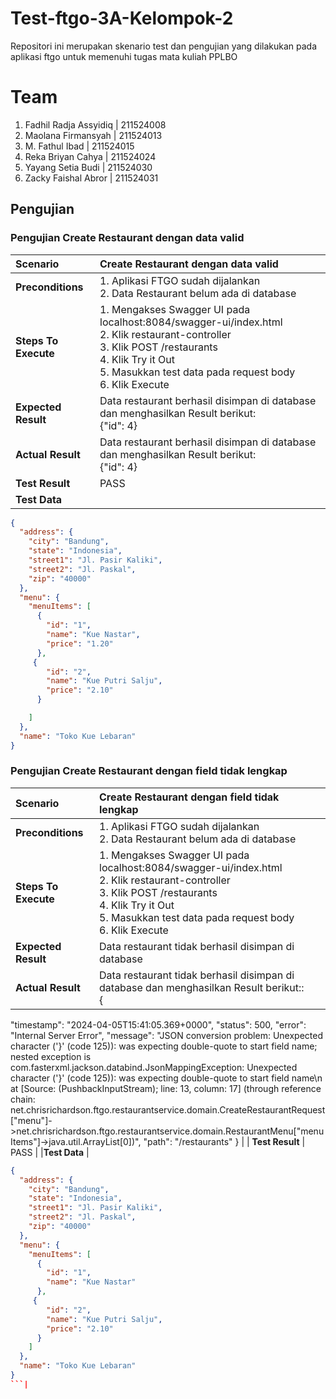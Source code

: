# Test-ftgo-3A-Kelompok-2
Repositori ini merupakan skenario test dan pengujian yang dilakukan pada aplikasi ftgo untuk memenuhi tugas mata kuliah PPLBO
# Team 
1. Fadhil Radja Assyidiq | 211524008
2. Maolana Firmansyah | 211524013
3. M. Fathul Ibad | 211524015
4. Reka Briyan Cahya | 211524024
5. Yayang Setia Budi | 211524030
6. Zacky Faishal Abror | 211524031

## Pengujian 
### Pengujian Create Restaurant dengan data valid

| Scenario      | Create Restaurant dengan data valid |
|:--------------|:---------------------------------------------------------------------------------|
| **Preconditions** | 1. Aplikasi FTGO sudah dijalankan<br>2. Data Restaurant belum ada di database | 
| **Steps To Execute** | 1. Mengakses Swagger UI pada localhost:8084/swagger-ui/index.html<br>2. Klik restaurant-controller<br>3. Klik POST /restaurants<br>4. Klik Try it Out<br>5. Masukkan test data pada request body <br>6. Klik Execute |
| **Expected Result** | Data restaurant berhasil disimpan di database dan menghasilkan Result berikut:<br>{"id": 4} |
| **Actual Result** | Data restaurant berhasil disimpan di database dan menghasilkan Result berikut:<br>{"id": 4} |
| **Test Result** | PASS |
|**Test Data**|  
```json
{
  "address": {
    "city": "Bandung",
    "state": "Indonesia",
    "street1": "Jl. Pasir Kaliki",
    "street2": "Jl. Paskal",
    "zip": "40000"
  },
  "menu": {
    "menuItems": [
      {
        "id": "1",
        "name": "Kue Nastar",
        "price": "1.20"
      },
     {
        "id": "2",
        "name": "Kue Putri Salju",
        "price": "2.10"
      }

    ]
  },
  "name": "Toko Kue Lebaran"
}
```

### Pengujian Create Restaurant dengan field tidak lengkap
| Scenario      | Create Restaurant dengan field tidak lengkap |
|:--------------|:---------------------------------------------------------------------------------|
| **Preconditions** | 1. Aplikasi FTGO sudah dijalankan<br>2. Data Restaurant belum ada di database | 
| **Steps To Execute** | 1. Mengakses Swagger UI pada localhost:8084/swagger-ui/index.html<br>2. Klik restaurant-controller<br>3. Klik POST /restaurants<br>4. Klik Try it Out<br>5. Masukkan test data pada request body <br>6. Klik Execute |
| **Expected Result** | Data restaurant tidak berhasil disimpan di database |
| **Actual Result** | Data restaurant tidak berhasil disimpan di database dan menghasilkan Result berikut::<br> {
  "timestamp": "2024-04-05T15:41:05.369+0000",
  "status": 500,
  "error": "Internal Server Error",
  "message": "JSON conversion problem: Unexpected character ('}' (code 125)): was expecting double-quote to start field name; nested exception is com.fasterxml.jackson.databind.JsonMappingException: Unexpected character ('}' (code 125)): was expecting double-quote to start field name\n at [Source: (PushbackInputStream); line: 13, column: 17] (through reference chain: net.chrisrichardson.ftgo.restaurantservice.domain.CreateRestaurantRequest[\"menu\"]->net.chrisrichardson.ftgo.restaurantservice.domain.RestaurantMenu[\"menuItems\"]->java.util.ArrayList[0])",
  "path": "/restaurants"
} |
| **Test Result** | PASS |
|**Test Data**  |
```json
{
  "address": {
    "city": "Bandung",
    "state": "Indonesia",
    "street1": "Jl. Pasir Kaliki",
    "street2": "Jl. Paskal",
    "zip": "40000"
  },
  "menu": {
    "menuItems": [
      {
        "id": "1",
        "name": "Kue Nastar"
      },
     {
        "id": "2",
        "name": "Kue Putri Salju",
        "price": "2.10"
      }
    ]
  },
  "name": "Toko Kue Lebaran"
}
```|

